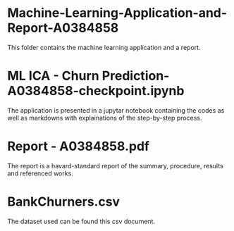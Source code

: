 # Machine-Learning-Application-and-Report-A0384858
 This folder contains the machine learning application and a report. 

# ML ICA - Churn Prediction-A0384858-checkpoint.ipynb
The application is presented in a jupytar notebook containing the codes as well as markdowns with explainations of the step-by-step process.
 
 # Report - A0384858.pdf
 The report is a havard-standard report of the summary, procedure, results and referenced works.

# BankChurners.csv
The dataset used can be found this csv document.
